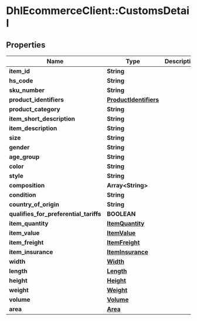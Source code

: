 # DhlEcommerceClient::CustomsDetail

## Properties
Name | Type | Description | Notes
------------ | ------------- | ------------- | -------------
**item_id** | **String** |  |
**hs_code** | **String** |  |
**sku_number** | **String** |  |
**product_identifiers** | [**ProductIdentifiers**](ProductIdentifiers.md) |  |
**product_category** | **String** |  |
**item_short_description** | **String** |  |
**item_description** | **String** |  |
**size** | **String** |  |
**gender** | **String** |  |
**age_group** | **String** |  |
**color** | **String** |  |
**style** | **String** |  |
**composition** | **Array&lt;String&gt;** |  |
**condition** | **String** |  |
**country_of_origin** | **String** |  |
**qualifies_for_preferential_tariffs** | **BOOLEAN** |  |
**item_quantity** | [**ItemQuantity**](ItemQuantity.md) |  |
**item_value** | [**ItemValue**](ItemValue.md) |  |
**item_freight** | [**ItemFreight**](ItemFreight.md) |  |
**item_insurance** | [**ItemInsurance**](ItemInsurance.md) |  |
**width** | [**Width**](Width.md) |  |
**length** | [**Length**](Length.md) |  |
**height** | [**Height**](Height.md) |  |
**weight** | [**Weight**](Weight.md) |  |
**volume** | [**Volume**](Volume.md) |  |
**area** | [**Area**](Area.md) |  |


